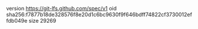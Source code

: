 version https://git-lfs.github.com/spec/v1
oid sha256:f7877b18de328576f8e20d1c6bc9630f9f646bdff74822cf3730012effdb049e
size 29269
